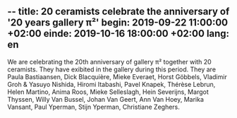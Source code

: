 --
title: 20 ceramists celebrate the anniversary of '20 years gallery π²'
begin: 2019-09-22 11:00:00 +02:00
einde: 2019-10-16 18:00:00 +02:00
lang: en
---

We are celebrating the 20th anniversary of gallery π² together with 20 ceramists. They have exibited in the gallery during this period.
They are Paula Bastiaansen, Dick Blacquière, Mieke Everaet, Horst Göbbels, Vladimir Groh & Yasuyo Nishida, Hiromi Itabashi, Pavel Knapek, Thérèse Lebrun, Helen Martino, Anima Roos, Mieke Selleslagh, Hein Severijns, Margot Thyssen, Willy Van Bussel, Johan Van Geert, Ann Van Hoey, Marika Vansant, Paul Yperman, Stijn Yperman, Christiane Zeghers.
